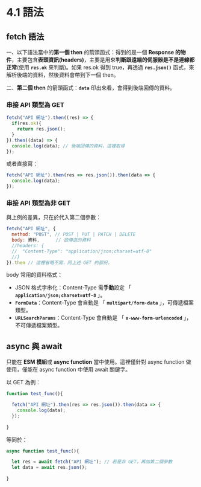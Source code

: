 # 4.1 語法

## fetch 語法

一、以下語法當中的**第一個 then** 的箭頭函式：得到的是一個 **Response 的物件**，主要包含**表頭資訊(headers)**，主要是用來**判斷跟遠端的伺服器是不是連線都正常**(使用 **`res.ok`** 來判斷)。如果 res.ok 得到 true，再透過 **`res.json()`** 函式，來解析後端的資料，然後資料會帶到下一個 then。

二、**第二個 then** 的箭頭函式：**`data`** 印出來看，會得到後端回傳的資料。



### 串接 API 類型為 GET

```javascript
fetch("API 網址").then((res) => {
  if(res.ok){
    return res.json();
  }
}).then((data) => {
  console.log(data); // 後端回傳的資料，這裡取得
});
```

或者直接寫：

```javascript
fetch("API 網址").then(res => res.json()).then(data => {
  console.log(data);
});
```



### 串接 API 類型為非 GET

與上例的差異，只在於代入第二個參數：

```javascript
fetch("API 網址", {
  method: "POST", // POST | PUT | PATCH | DELETE
  body: 資料,      // 欲傳送的資料
  //headers: {
  //  "Content-Type": "application/json;charset=utf-8"
  //}
}).then // 這裡省略不寫，同上述 GET 的部份。
```

body 常用的資料格式：

* JSON 格式字串化：Content-Type 需**手動**設定 「 **`application/json;charset=utf-8`** 」。
* **`FormData`**：Content-Type 會自動是 「 **`multipart/form-data`** 」，可傳遞檔案類型。
* **`URLSearchParams`**：Content-Type 會自動是 「 **`x-www-form-urlencoded`** 」，不可傳遞檔案類型。



## async 與 await

只能在 **ESM 模組**或 **async function** 當中使用。這裡僅針對 async function 做使用，僅能在 async function 中使用 await 關鍵字。

以 GET 為例：

```javascript
function test_func(){

  fetch("API 網址").then(res => res.json()).then(data => {
    console.log(data);
  });
  
}
```

等同於：

```javascript
async function test_func(){

  let res = await fetch("API 網址"); // 若是非 GET，再加第二個參數
  let data = await res.json();
  
}
```

